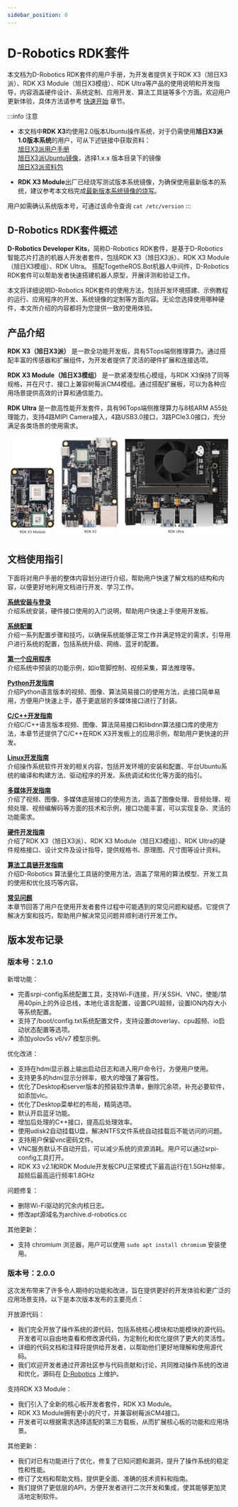 ```yaml
---
sidebar_position: 0
---
```


# D-Robotics RDK套件

本文档为D-Robotics RDK套件的用户手册，为开发者提供关于RDK X3（旭日X3派）、RDK X3 Module（旭日X3模组）、RDK Ultra等产品的使用说明和开发指导，内容涵盖硬件设计、系统定制、应用开发、算法工具链等多个方面。欢迎用户更新体验，具体方法请参考 [快速开始](/category/installation) 章节。

:::info 注意

- 本文档中**RDK X3**均使用2.0版本Ubuntu操作系统，对于仍需使用**旭日X3派1.0版本系统**的用户，可从下述链接中获取资料：<br/>
     [旭日X3派用户手册](https://developer.d-robotics.cc/api/v1/fileData/documents_pi/index.html)<br/>
     [旭日X3派Ubuntu镜像](https://archive.d-robotics.cc/downloads/os_images/)，选择1.x.x 版本目录下的镜像<br/>
     [旭日X3派资料包](https://developer.d-robotics.cc/api/v1/static/fileData/X3%E6%B4%BE%E8%B5%84%E6%96%99%E5%8C%85_20220711175326.zip)<br/>

-  **RDK X3 Module**出厂已经烧写测试版本系统镜像，为确保使用最新版本的系统，建议参考本文档完成[最新版本系统镜像的烧写](/installation/install_os)。

用户如需确认系统版本号，可通过该命令查询 `cat /etc/version`
:::



## D-Robotics RDK套件概述

**D-Robotics Developer Kits**，简称D-Robotics RDK套件，是基于D-Robotics 智能芯片打造的机器人开发者套件，包括RDK X3（旭日X3派）、RDK X3 Module（旭日X3模组）、RDK Ultra。
搭配TogetheROS.Bot机器人中间件，D-Robotics RDK套件可以帮助发者快速搭建机器人原型，开展评测和验证工作。

本文将详细说明D-Robotics RDK套件的使用方法，包括开发环境搭建、示例教程的运行、应用程序的开发、系统镜像的定制等方面内容。无论您选择使用哪种硬件，本文所介绍的内容都将为您提供一致的使用体验。

## 产品介绍

**RDK X3（旭日X3派）** 是一款全功能开发板，具有5Tops端侧推理算力。通过搭配丰富的传感器和扩展组件，为开发者提供了灵活的硬件扩展和连接选项。

**RDK X3 Module（旭日X3模组）** 是一款紧凑型核心模组，与RDK X3保持了同等规格，并在尺寸、接口上兼容树莓派CM4模组。通过搭配扩展板，可以为各种应用场景提供高效的计算和通信能力。

**RDK Ultra** 是一款高性能开发套件，具有96Tops端侧推理算力与8核ARM A55处理能力，支持4路MIPI Camera接入，4路USB3.0接口，3路PCIe3.0接口，充分满足各类场景的使用需求。

![image-20230522171439846](../static/img/image-rdk-serials.jpg)


## 文档使用指引

下面将对用户手册的整体内容划分进行介绍，帮助用户快速了解文档的结构和内容，以便更好地利用文档进行开发、学习工作。

**[系统安装与登录](/category/installation)**  
介绍系统安装，硬件接口使用的入门说明，帮助用户快速上手使用开发板。  

**[系统配置](/category/configuration)**  
介绍一系列配置步骤和技巧，以确保系统能够正常工作并满足特定的需求，引导用户进行系统的配置，包括系统升级、网络、蓝牙的配置。  

**[第一个应用程序](/category/first_application)**  
介绍系统中预装的功能示例，如io管脚控制、视频采集，算法推理等。  

**[Python开发指南](/category/python_development)**  
介绍Python语言版本的视频、图像、算法简易接口的使用方法，此接口简单易用，方便用户快速上手，基于更底层的多媒体接口进行了封装。  

**[C/C++开发指南](/category/clang_development)**  
介绍C/C++语言版本视频、图像、算法简易接口和libdnn算法接口库的使用方法，本章节还提供了C/C++在RDK X3开发板上的应用示例，帮助用户更快速的开发。  

**[Linux开发指南](/category/linux_development)**  
介绍操作系统软件开发的相关内容，包括开发环境的安装和配置、平台Ubuntu系统的编译和构建方法、驱动程序的开发、系统调试和优化等方面的指引。  

**[多媒体开发指南](/category/multimedia_development)**  
介绍了视频、图像、多媒体底层接口的使用方法，涵盖了图像处理、音频处理、视频处理、视频编解码等方面的技术和示例，接口功能丰富，可以实现复杂、灵活的功能需求。

**[硬件开发指南](/category/hardware_development)**  
介绍了RDK X3（旭日X3派）、RDK X3 Module（旭日X3模组）、RDK Ultra的硬件规格接口、设计文件及设计指导，提供规格书、原理图、尺寸图等设计资料。

**[算法工具链开发指南](/category/toolchain_development)**  
介绍D-Robotics 算法量化工具链的使用方法，涵盖了常用的算法模型、开发工具的使用和优化技巧等内容。  

**[常见问题](/category/common_questions)**  
本章节回答了用户在使用开发者套件过程中可能遇到的常见问题和疑惑。它提供了解决方案和技巧，帮助用户解决常见问题并顺利进行开发工作。

## 版本发布记录

### 版本号：2.1.0

新增功能：

- 完善srpi-config系统配置工具，支持Wi-Fi连接，开/关SSH、VNC，使能/禁用40pin上的外设总线，本地化语言配置，设置CPU超频，设置ION内存大小等系统配置。
- 支持了/boot/config.txt系统配置文件，支持设置dtoverlay、cpu超频、io启动状态配置等选项。
- 添加yolov5s v6/v7 模型示例。

优化改进：

- 支持在hdmi显示器上输出启动日志和进入用户命令行，方便用户使用。
- 支持更多的hdmi显示分辨率，极大的增强了兼容性。
- 优化了Desktop和server版本的预装软件清单，删除冗余项，补充必要软件，如添加vlc。
- 优化了Desktop菜单栏的布局，精简选项。
- 默认开启蓝牙功能。
- 增加后处理的C++接口，提高后处理效率。
- 使用udisk2自动挂载U盘，解决NTFS文件系统自动挂载后不能访问的问题。
- 支持用户保留vnc密码文件。
- VNC服务默认不自动开启，可以减少系统的资源消耗。用户可以通过srpi-config工具打开。
- RDK X3 v2.1和RDK Module开发板CPU正常模式下最高运行在1.5GHz频率，超频后最高运行频率1.8GHz

问题修复：

- 删除Wi-Fi驱动的冗余内核日志。
- 修改apt源域名为archive.d-robotics.cc

其他更新：

- 支持 chromium 浏览器，用户可以使用 `sudo apt install chromium` 安装使用。

### 版本号：2.0.0

这次发布带来了许多令人期待的功能和改进，旨在提供更好的开发体验和更广泛的应用场景支持。以下是本次版本发布的主要亮点：

开放源代码：

- 我们完全开放了操作系统的源代码，包括系统核心模块和功能模块的源代码。开发者可以自由地查看和修改源代码，为定制化和优化提供了更大的灵活性。
- 详细的代码文档和注释将提供给开发者，以帮助他们更好地理解和使用源代码。
- 我们欢迎开发者通过开源社区参与代码贡献和讨论，共同推动操作系统的改进和优化，源码在 [D-Robotics](https://github.com/D-Robotics) 上维护。

支持RDK X3 Module：

- 我们引入了全新的核心板开发者套件，RDK X3 Module。
- RDK X3 Module拥有更小的尺寸，并兼容树莓派CM4接口。
- 开发者可以根据需求选择适配的第三方载板，从而扩展核心板的功能和应用场景。

其他更新：

- 我们对已有功能进行了优化，修复了已知问题和漏洞，提升了操作系统的稳定性和性能。
- 修订了文档和帮助文档，提供更全面、准确的技术资料和指南。
- 我们提供了更低层的API，方便开发者进行二次开发和集成，使其能够更加灵活地定制软件。